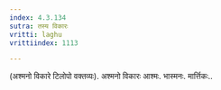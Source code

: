 ```yaml
---
index: 4.3.134
sutra: तस्य विकारः
vritti: laghu
vrittiindex: 1113

---
```

(अश्मनो विकारे टिलोपो वक्तव्यः). अश्मनो विकारः आश्मः. भास्मनः. मार्त्तिकः..